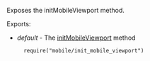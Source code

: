 Exposes the initMobileViewport method.

Exports:

- *default* - The [initMobileViewport](/api-reference/50%20Common/utils/utils/initMobileViewport(options).md '/Documentation/ApiReference/Common/utils/utils/#initMobileViewportoptions') method

        require("mobile/init_mobile_viewport")
